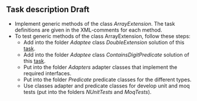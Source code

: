 ## Task description Draft ##

- Implement generic methods of the class *ArrayExtension*. The task definitions are given in the  XML-comments for each method.
- To test generic methods of the class ArrayExtension, follow these steps:
    - Add into the folder *Adaptee* class *DoubleExtension* solution of this [task](https://gitlab.com/epam-autocode-tasks/ieee754).
    - Add into the folder *Adaptee* class *ContainsDigitPredicate* solution of this [task](https://gitlab.com/epam-autocode-tasks/ieee754).
    - Put into the folder *Adapters* adapter classes that implement the required interfaces.
    - Put into the folder *Predicate* predicate classes for the different types.
    - Use classes adapter and predicate classes for develop unit and moq tests (put into the folders *NUnitTests* and *MoqTests*). 